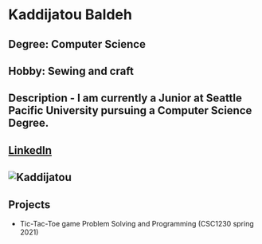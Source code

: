 # Kaddijatou Baldeh

## Degree: Computer Science
## Hobby: Sewing and craft

## Description - I am currently a Junior at Seattle Pacific University pursuing a Computer Science Degree.

## [LinkedIn](www.linkedin.com/in/kaddijatou-baldeh-38817181)

## ![Kaddijatou](https://media-exp1.licdn.com/dms/image/C5603AQEdPL8CcmwX9Q/profile-displayphoto-shrink_800_800/0/1635338546678?e=1642032000&v=beta&t=b03S-dmE80cWtQOFA5sR3WYLSwwGoqj6R2BxPzhSAXk)

## Projects
- Tic-Tac-Toe game Problem Solving and Programming (CSC1230 spring 2021)
